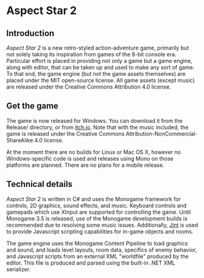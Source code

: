 # Aspect Star 2
## Introduction
*Aspect Star 2* is a new retro-styled action-adventure game, primarily but not solely taking its inspiration from games of the 8-bit console era. Particular effort is placed in providing not only a game but a game engine, along with editor, that can be taken up and used to make any sort of game. To that end, the game engine (but not the game assets themselves) are placed under the MIT open-source license. All game assets (except music) are released under the Creative Commons Attribution 4.0 license.

## Get the game
The game is now released for Windows. You can download it from the Release/ directory, or from [itch.io](http://nicole-express.itch.io/aspect-star-2). Note that with the music included, the game is released under the Creative Commons Attribution-NonCommercial-ShareAlike 4.0 license.

At the moment there are no builds for Linux or Mac OS X, however no Windows-specific code is used and releases using Mono on those platforms are planned. There are no plans for a mobile release.

## Technical details
*Aspect Star 2* is written in C# and uses the Monogame framework for controls, 2D graphics, sound effects, and music. Keyboard controls and gamepads which use XInput are supported for controlling the game. Until Monogame 3.5 is released, use of the Monogame development builds is recommended due to resolving some music issues. Additionally, [Jint](https://jint.codeplex.com/) is used to provide Javascript scripting capabilities for in-game objects and rooms.

The game engine uses the Monogame Content Pipeline to load graphics and sound, and loads level layouts, room data, specifics of enemy behavior, and Javascript scripts from an external XML "worldfile" produced by the editor. This file is produced and parsed using the built-in .NET XML serializer.
